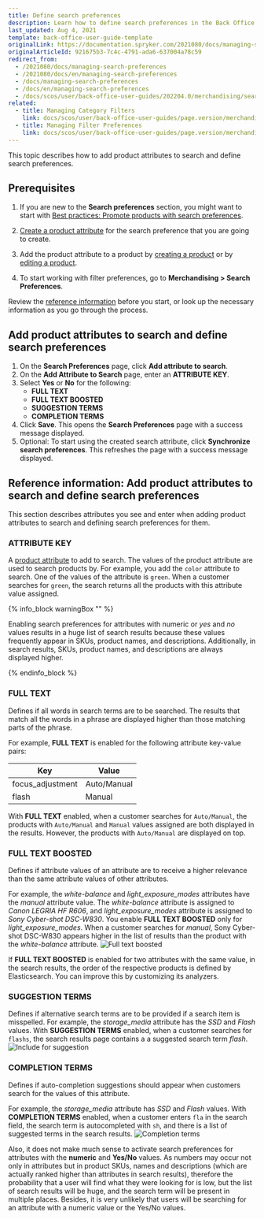 ```yaml
---
title: Define search preferences
description: Learn how to define search preferences in the Back Office
last_updated: Aug 4, 2021
template: back-office-user-guide-template
originalLink: https://documentation.spryker.com/2021080/docs/managing-search-preferences
originalArticleId: 921675b3-7c4c-4791-ada6-637004a78c59
redirect_from:
  - /2021080/docs/managing-search-preferences
  - /2021080/docs/en/managing-search-preferences
  - /docs/managing-search-preferences
  - /docs/en/managing-search-preferences
  - /docs/scos/user/back-office-user-guides/202204.0/merchandising/search-and-filters/managing-search-preferences.html
related:
  - title: Managing Category Filters
    link: docs/scos/user/back-office-user-guides/page.version/merchandising/search-and-filters/managing-category-filters.html
  - title: Managing Filter Preferences
    link: docs/scos/user/back-office-user-guides/page.version/merchandising/search-and-filters/managing-filter-preferences.html
---
```


This topic describes how to add product attributes to search and define search preferences.

## Prerequisites

1. If you are new to the **Search preferences** section, you might want to start with [Best practices: Promote products with search preferences](/docs/scos/user/back-office-user-guides/{{page.version}}/merchandising/search-preferences/best-practices-promote-products-with-search-preferences.html).

2. [Create a product attribute](/docs/scos/user/back-office-user-guides/{{page.version}}/catalog/attributes/create-product-attributes.html) for the search preference that you are going to create.

3. Add the product attribute to a product by [creating a product](/docs/scos/user/back-office-user-guides/{{page.version}}/catalog/products/manage-abstract-products/creating-abstract-products-and-product-bundles.html) or by [editing a product](/docs/scos/user/back-office-user-guides/{{page.version}}/catalog/products/manage-abstract-products/editing-abstract-products.html).

4. To start working with filter preferences, go to **Merchandising&nbsp;<span aria-label="and then">></span> Search Preferences**.

Review the [reference information](#reference-information-add-product-attributes-to-search-and-define-search-preferences) before you start, or look up the necessary information as you go through the process.

## Add product attributes to search and define search preferences

1. On the **Search Preferences** page, click **Add attribute to search**.
2. On the **Add Attribute to Search** page, enter an **ATTRIBUTE KEY**.
3. Select **Yes** or **No** for the following:
    * **FULL TEXT**
    * **FULL TEXT BOOSTED**
    * **SUGGESTION TERMS**
    * **COMPLETION TERMS**
4. Click **Save**.
    This opens the **Search Preferences** page with a success message displayed.
5. Optional: To start using the created search attribute, click **Synchronize search preferences**.
    This refreshes the page with a success message displayed.



## Reference information: Add product attributes to search and define search preferences

This section describes attributes you see and enter when adding product attributes to search and defining search preferences for them.

### ATTRIBUTE KEY

A [product attribute](/docs/scos/user/features/{{page.version}}/product-feature-overview/product-attributes-overview.html) to add to search. The values of the product attribute are used to search products by. For example, you add the `color` attribute to search. One of the values of the attribute is `green`. When a customer searches for `green`, the search returns all the products with this attribute value assigned.

{% info_block warningBox "" %}

Enabling search preferences for attributes with numeric or *yes* and *no* values results in a huge list of search results because these values frequently appear in SKUs, product names, and descriptions. Additionally, in search results, SKUs, product names, and descriptions are always displayed higher.

{% endinfo_block %}

### FULL TEXT

Defines if all words in search terms are to be searched. The results that match all the words in a phrase are displayed higher than those matching parts of the phrase.

For example, **FULL TEXT** is enabled for the following attribute key-value pairs:

| Key | Value|
| - | - |
| focus_adjustment | Auto/Manual |
| flash | Manual |

With **FULL TEXT** enabled, when a customer searches for `Auto/Manual`, the products with `Auto/Manual` and `Manual` values assigned are both displayed in the results. However, the products with `Auto/Manual` are displayed on top.

### FULL TEXT BOOSTED

Defines if attribute values of an attribute are to receive a higher relevance than the same attribute values of other attributes.

For example, the *white-balance* and *light_exposure_modes* attributes have the *manual* attribute value. The *white-balance* attribute is assigned to *Canon LEGRIA HF R606*, and *light_exposure_modes* attribute is assigned to *Sony Cyber-shot DSC-W830*. You enable **FULL TEXT BOOSTED** only for *light_exposure_modes*. When a customer searches for *manual*, Sony Cyber-shot DSC-W830 appears higher in the list of results than the product with the *white-balance* attribute.
![Full text boosted](https://spryker.s3.eu-central-1.amazonaws.com/docs/User+Guides/Back+Office+User+Guides/Search+and+Filters/Search+Preferences+Types/full-text-boosted-attribute-values.png)

If **FULL TEXT BOOSTED** is enabled for two attributes with the same value, in the search results, the order of the respective products is defined by Elasticsearch. You can improve this by  customizing its analyzers.

### SUGGESTION TERMS

Defines if alternative search terms are to be provided if a search item is misspelled. For example, the *storage_media* attribute has the *SSD* and *Flash* values. With **SUGGESTION TERMS** enabled, when a customer searches for `flashs`, the search results page contains a a suggested search term _flash_.
![Include for suggestion](https://spryker.s3.eu-central-1.amazonaws.com/docs/User+Guides/Back+Office+User+Guides/Search+and+Filters/Search+Preferences+Types/include-for-suggestion.png)

### COMPLETION TERMS

Defines if auto-completion suggestions should appear when customers search for the values of this attribute.

For example, the _storage_media_ attribute has *SSD* and *Flash* values. With  **COMPLETION TERMS** enabled, when a customer enters `fla` in the search field, the search term is autocompleted with `sh`, and there is a list of suggested terms in the search results.
![Completion terms](https://spryker.s3.eu-central-1.amazonaws.com/docs/User+Guides/Back+Office+User+Guides/Search+and+Filters/Search+Preferences+Types/completion-terms.png)



Also, it does not make much sense to activate search preferences for attributes with the **numeric** and **Yes/No** values. As numbers may occur not only in attributes but in product SKUs, names and descriptions (which are actually ranked higher than attributes in search results), therefore the probability that a user will find what they were looking for is low, but the list of search results will be huge, and the search term will be present in multiple places.
Besides, it is very unlikely that users will be searching for an attribute with a numeric value or the Yes/No values.
